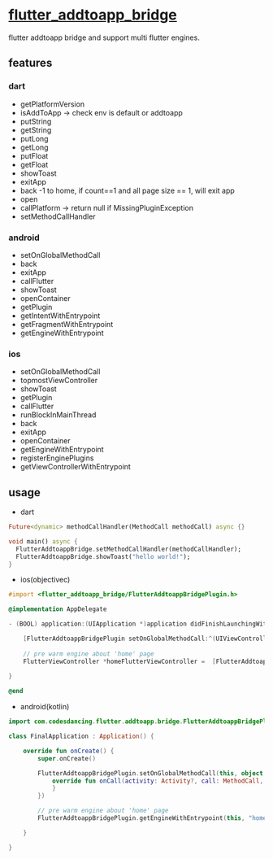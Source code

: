 # [flutter_addtoapp_bridge](https://pub.flutter-io.cn/packages/flutter_addtoapp_bridge)

flutter addtoapp bridge and support multi flutter engines.

## features

### dart

* getPlatformVersion
* isAddToApp -> check env is default or addtoapp
* putString
* getString
* putLong
* getLong
* putFloat
* getFloat
* showToast
* exitApp
* back -1 to home, if count==1 and all page size == 1, will exit app
* open
* callPlatform -> return null if MissingPluginException
* setMethodCallHandler

### android

* setOnGlobalMethodCall
* back
* exitApp
* callFlutter
* showToast
* openContainer
* getPlugin
* getIntentWithEntrypoint
* getFragmentWithEntrypoint
* getEngineWithEntrypoint

### ios

* setOnGlobalMethodCall
* topmostViewController
* showToast
* getPlugin
* callFlutter
* runBlockInMainThread
* back
* exitApp
* openContainer
* getEngineWithEntrypoint
* registerEnginePlugins
* getViewControllerWithEntrypoint

## usage

- dart

```dart
Future<dynamic> methodCallHandler(MethodCall methodCall) async {}

void main() async {
  FlutterAddtoappBridge.setMethodCallHandler(methodCallHandler);
  FlutterAddtoappBridge.showToast("hello world!");
}
```

- ios(objectivec)

```objectivec
#import <flutter_addtoapp_bridge/FlutterAddtoappBridgePlugin.h>

@implementation AppDelegate

- (BOOL) application:(UIApplication *)application didFinishLaunchingWithOptions:(NSDictionary<UIApplicationLaunchOptionsKey, id> *)launchOptions {

    [FlutterAddtoappBridgePlugin setOnGlobalMethodCall:^(UIViewController *topmostViewController, FlutterMethodCall *call, FlutterResult result) {}];
    
    // pre warm engine about 'home' page
    FlutterViewController *homeFlutterViewController =  [FlutterAddtoappBridgePlugin getViewControllerWithEntrypoint:@"home" registerPlugins:true];
    
}

@end
```

- android(kotlin)

```kotlin
import com.codesdancing.flutter.addtoapp.bridge.FlutterAddtoappBridgePlugin;

class FinalApplication : Application() {

    override fun onCreate() {
        super.onCreate()

        FlutterAddtoappBridgePlugin.setOnGlobalMethodCall(this, object : FlutterAddtoappBridgePlugin.OnGlobalMethodCall {
            override fun onCall(activity: Activity?, call: MethodCall, result: MethodChannel.Result) {
            }
        })

        // pre warm engine about 'home' page
        FlutterAddtoappBridgePlugin.getEngineWithEntrypoint(this, "home")

    }

}

```